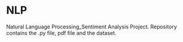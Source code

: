 # NLP
Natural Language Processing_Sentiment Analysis Project.
Repository contains the .py file, pdf file and the dataset.
